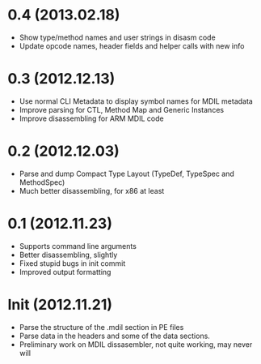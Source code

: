 # 0.4 (2013.02.18)
* Show type/method names and user strings in disasm code
* Update opcode names, header fields and helper calls with new info

# 0.3 (2012.12.13)
* Use normal CLI Metadata to display symbol names for MDIL metadata
* Improve parsing for CTL, Method Map and Generic Instances
* Improve disassembling for ARM MDIL code

# 0.2 (2012.12.03)
* Parse and dump Compact Type Layout (TypeDef, TypeSpec and MethodSpec)
* Much better disassembling, for x86 at least

# 0.1 (2012.11.23)
* Supports command line arguments
* Better disassembling, slightly
* Fixed stupid bugs in init commit
* Improved output formatting

# Init (2012.11.21)
* Parse the structure of the .mdil section in PE files
* Parse data in the headers and some of the data sections.
* Preliminary work on MDIL dissasembler, not quite working, may never will